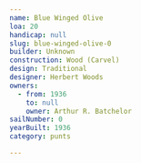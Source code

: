 ```yaml
---
name: Blue Winged Olive
loa: 20
handicap: null
slug: blue-winged-olive-0
builder: Unknown
construction: Wood (Carvel)
design: Traditional
designer: Herbert Woods
owners:
  - from: 1936
    to: null
    owner: Arthur R. Batchelor
sailNumber: 0
yearBuilt: 1936
category: punts

---
```

